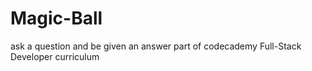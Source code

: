 # Magic-Ball

ask a question and be given an answer
part of codecademy Full-Stack Developer curriculum

